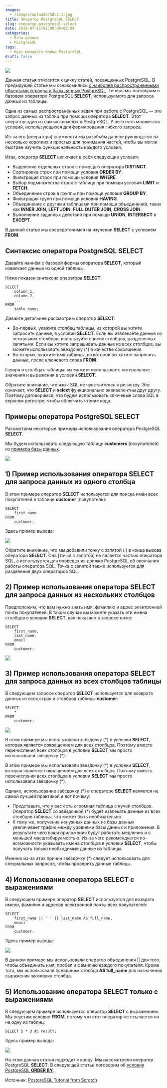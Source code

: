 ```yaml
---
images:
  - /images/uploads/SQL2.1.jpg
title: Оператор PostgreSQL SELECT
slug: оператор-postgresql-select
date: 2019-07-11T01:00:00+03:00
categories:
  - Базы данных
  - PostgreSQL
tags:
  - Курс молодого бойца PostgreSQL
draft: false
---
```


![](/images/uploads/SQL2.1.jpg)

Данная статья относится к циклу статей, посвященных PostgreSQL. В предыдущей статье мы ознакомились
[с наиболее распространенными объектами сервера и базы данных PostgreSQL](https://itdoxy.com/объекты-postgresql-сервера-и-базы-данных/).
Теперь мы поговорим о базовом операторе PostgreSQL **SELECT**, используемого для запроса данных из таблицы.

Одна из самых распространённых задач при работе с PostgreSQL — это запрос данных из таблиц при помощи оператора **SELECT**.
Этот оператор один из самых сложных в PostgreSQL. У него есть множество условий, использующихся для формирования
гибкого запроса.

Из-за его \[оператора] сложности мы разобьём данное руководство на несколько коротких и простых для понимания частей,
чтобы вы могли быстрее изучить функциональность каждого условия.

Итак, оператор **SELECT** включает в себя следующие условия:

- Выделение отдельных строк с помощью оператора **DISTINCT**.
- Сортировка строк при помощи условия **ORDER BY**.
- Фильтрация строк при помощи условия **WHERE**.
- Выбор подмножества строк в таблице при помощи условий **LIMIT** и **FETCH**.
- Объединение строк в группы при помощи условия **GROUP BY**.
- Фильтрация групп при помощи условия **HAVING**.
- Объединение с другими таблицами при помощи объединений, таких как **INNER JOIN**, **LEFT JOIN**, **FULL OUTER JOIN**,
  **CROSS JOIN**.
- Выполнение заданных действий при помощи **UNION**, **INTERSECT** и **EXCEPT**.

В данной статье мы сосредоточимся на изучении **SELECT** с условием **FROM**.

## Синтаксис оператора PostgreSQL SELECT

Давайте начнём с базовой формы оператора **SELECT**, который извелкает данные из одной таблицы.

Ниже показан синтаксис оператора **SELECT**:

```
SELECT
    column_1,
    column_2,
    ...
FROM
    table_name;
```

Давайте детальнее рассмотрим оператор **SELECT**:

- Во-первых, укажите столбец таблицы, из которой вы хотите запросить данные, в условии **SELECT**. Если вы извлекаете
  данные из нескольких столбцов, используйте список столбцов, разделенных запятыми. Если вы хотите запрашивать данные
  из всех столбцов, вы можете использовать звездочку (*) в качестве сокращения.
- Во-вторых, укажите имя таблицы, из которой вы хотите запросить данные, после ключевого слова **FROM**.

Говоря о столбцах таблицы: вы можете использовать литеральные значения и выражения в условии **SELECT**.

Обратите внимание, что язык SQL не чувствителен к регистру. Это означает, что **SELECT** и **select** функционально
эквивалентны друг другу. Поэтому договоримся, что будем использовать ключевые слова SQL в верхнем регистре, чтобы
облегчить чтение кода.

## Примеры оператора PostgreSQL SELECT

Рассмотрим некоторые примеры использования оператора PostgreSQL **SELECT**.

Мы будем использовать следующую таблицу **customers** (покупателей) из [примера базы данных](https://itdoxy.com/пример-базы-данных-postgresql/).

![](https://i.imgur.com/YvSkGSD.png)

## 1) Пример использования оператора SELECT для запроса данных из одного столбца

В этом примере оператор **SELECT** используется для поиска имён всех покупателей в таблице **customer** (покупатель):

```
SELECT
    first_name
FROM
    customer;
```

Здесь пример вывода:

![](https://i.imgur.com/4vHSCSr.png)

Обратите внимание, что мы добавили точку с запятой (;) в конце вызова оператора **SELECT**. Она \[точка с запятой]
не является частью оператора SQL, а используется для оповещения движка PostgreSQL об окончании работы оператора SQL.
Точка с запятой также используется для разделения двух операторов SQL.

## 2) Пример использования оператора SELECT для запроса данных из нескольких столбцов

Предположим, что вам нужно знать имя, фамилию и адрес электронной почты покупателей. В таком случае вы можете указать
эти имена столбцов в условии **SELECT**, как показано в запросе ниже:

```
SELECT
    first_name,
    last_name,
    email
FROM
    customer;
```

![](https://i.imgur.com/pWigznz.png)

## 3) Пример использования оператора SELECT для запроса данных из всех столбцов таблицы

В следующем запросе оператор **SELECT** используется для возврата данных из всех строк и столбцов таблицы **customer**:

```
SELECT
    *
FROM
    customer;
```

![](https://i.imgur.com/KqgmMfm.png)

В этом примере мы использовали звёздочку (\*) в условии **SELECT**, которая является сокращением для всех столбцов.
Поэтому вместо перечисления всех столбцов в условии **SELECT** мы просто использовали звёздочку (*).

В этом примере мы использовали звёздочку (\*) в условии **SELECT**, которая является сокращением для всех столбцов.
Поэтому вместо перечисления всех столбцов в условии **SELECT** мы просто использовали звёздочку (*).

Однако, использование звёздочки (*) в операторе **SELECT** является не самой лучшей практикой и вот почему:

- Представьте, что у вас есть огромная таблица с кучей столбцов. Оператор **SELECT** со звёздочкой (\*) будет извлекать
  данные из всех столбцов таблицы, что может быть необязательно.
- К тому же, получение ненужных данных из базы данных увеличивает трафик между уровнями базы данных и приложения.
  В результате чего ваши приложения будут работать медленно и с меньшей масштабируемостью. Из-за чего рекомендуется
  по-возможности указывать имена столбцов в условии **SELECT**, чтобы получать только необходимые данные из таблицы.
  
Именно из-за этих причин звёздочку (*) следует использовать для специальных запросов, чтобы проверить данные таблицы.

## 4) Использование оператора SELECT с выражениями

В следующем примере оператор **SELECT** используется для возврата имени, фамилии и адресов электронной почты всех покупателей:

```
SELECT
    first_name || ' ' || last_name AS full_name,
    email
FROM
    customer;
```

Здесь пример вывода:

![](https://i.imgur.com/8f5p2W8.png)

В данном примере мы использовали оператор объединения || для того, чтобы объединить имя, пробел и фамилию каждого покупателя.
Кроме того, мы использовали псевдоним столбца **AS full_name** для назначения выражения заголовку столбца.

## 5) Использование оператора SELECT только с выражениями

В следующем примере используется оператор **SELECT** с выражением. Мы опустим условие **FROM**, потому что этот оператор
не ссылается ни на одну из таблиц:

```
SELECT 5 * 3 AS result;
```

Здесь пример вывода:

![](https://i.imgur.com/AyKLji2.png)

На этом данная статья подходит к концу. Мы рассмотрели оператор PostgreSQL **SELECT**. В следующей статье поговорим
об [условии PostgreSQL **ORDER BY**](https://itdoxy.com/условие-postgresql-order-by/).

Источник: [PostgreSQL Tutorial from Scratch](http://www.postgresqltutorial.com/)
